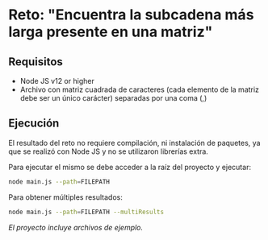 # Reto: "Encuentra la subcadena más larga presente en una matriz"

## Requisitos

-   Node JS v12 or higher
-   Archivo con matriz cuadrada de caracteres (cada elemento de la matriz debe ser un único carácter) separadas por una coma (,)


## Ejecución

El resultado del reto no requiere compilación, ni instalación de paquetes, ya que se realizó con Node JS y no se utilizaron librerías extra.

Para ejecutar el mismo se debe acceder a la raíz del proyecto y ejecutar:

```bash
node main.js --path=FILEPATH
```

Para obtener múltiples resultados:

```bash
node main.js --path=FILEPATH --multiResults
```

*El proyecto incluye archivos de ejemplo.*

